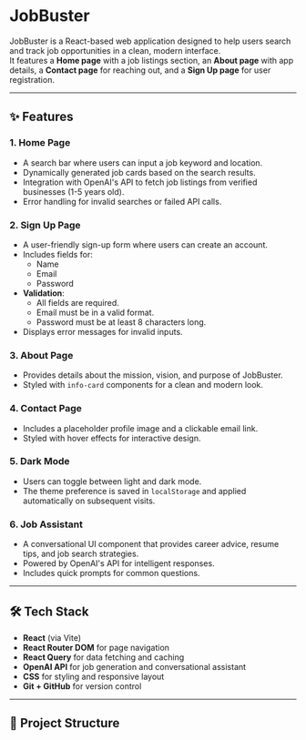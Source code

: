 # JobBuster

JobBuster is a React-based web application designed to help users search and track job opportunities in a clean, modern interface.  
It features a **Home page** with a job listings section, an **About page** with app details, a **Contact page** for reaching out, and a **Sign Up page** for user registration.

---

## ✨ Features

### 1. **Home Page**
- A search bar where users can input a job keyword and location.
- Dynamically generated job cards based on the search results.
- Integration with OpenAI's API to fetch job listings from verified businesses (1-5 years old).
- Error handling for invalid searches or failed API calls.

### 2. **Sign Up Page**
- A user-friendly sign-up form where users can create an account.
- Includes fields for:
  - Name
  - Email
  - Password
- **Validation**:
  - All fields are required.
  - Email must be in a valid format.
  - Password must be at least 8 characters long.
- Displays error messages for invalid inputs.

### 3. **About Page**
- Provides details about the mission, vision, and purpose of JobBuster.
- Styled with `info-card` components for a clean and modern look.

### 4. **Contact Page**
- Includes a placeholder profile image and a clickable email link.
- Styled with hover effects for interactive design.

### 5. **Dark Mode**
- Users can toggle between light and dark mode.
- The theme preference is saved in `localStorage` and applied automatically on subsequent visits.

### 6. **Job Assistant**
- A conversational UI component that provides career advice, resume tips, and job search strategies.
- Powered by OpenAI's API for intelligent responses.
- Includes quick prompts for common questions.

---

## 🛠️ Tech Stack

- **React** (via Vite)
- **React Router DOM** for page navigation
- **React Query** for data fetching and caching
- **OpenAI API** for job generation and conversational assistant
- **CSS** for styling and responsive layout
- **Git + GitHub** for version control

---

## 📂 Project Structure
